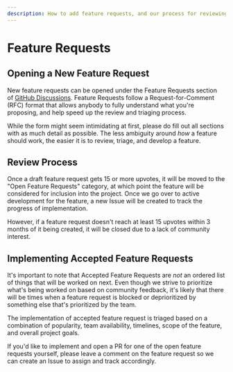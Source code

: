 ```yaml
---
description: How to add feature requests, and our process for reviewing them.
---
```

# Feature Requests

## Opening a New Feature Request

New feature requests can be opened under the Feature Requests section of [GitHub Discussions](https://github.com/directus/directus/discussions). Feature Requests follow a Request-for-Comment (RFC) format that allows anybody to fully understand what you're proposing, and help speed up the review and triaging process.

While the form might seem intimidating at first, please do fill out all sections with as much detail as possible. The less ambiguity around *how* a feature should work, the easier it is to review, triage, and develop a feature.

## Review Process

Once a draft feature request gets 15 or more upvotes, it will be moved to the "Open Feature Requests" category, at which point the feature will be considered for inclusion into the project. Once we go over to active development for the feature, a new Issue will be created to track the progress of implementation.

However, if a feature request doesn't reach at least 15 upvotes within 3 months of it being created, it will be closed due to a lack of community interest.

## Implementing Accepted Feature Requests

It's important to note that Accepted Feature Requests are *not* an ordered list of things that will be worked on next. Even though we strive to prioritize what's being worked on based on community feedback, it's likely that there will be times when a feature request is blocked or deprioritized by something else that's prioritized by the team. 

The implementation of accepted feature request is triaged based on a combination of popularity, team availability, timelines, scope of the feature, and overall project goals.

If you'd like to implement and open a PR for one of the open feature requests yourself, please leave a comment on the feature request so we can create an Issue to assign and track accordingly.